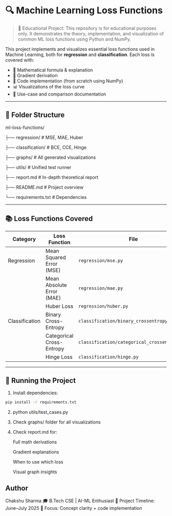 # 🔍 Machine Learning Loss Functions

> 📘 Educational Project: This repository is for educational purposes only.
> It demonstrates the theory, implementation, and visualization of common ML loss functions using Python and NumPy.

This project implements and visualizes essential loss functions used in Machine Learning, both for **regression** and **classification**. Each loss is covered with:

- 📌 Mathematical formula & explanation
- 🧠 Gradient derivation
- 🧪 Code implementation (from scratch using NumPy)
- 📊 Visualizations of the loss curve
- 🧾 Use-case and comparison documentation

---

## 📁 Folder Structure
ml-loss-functions/

├── regression/ # MSE, MAE, Huber

├── classification/ # BCE, CCE, Hinge

├── graphs/ # All generated visualizations

├── utils/ # Unified test runner

├── report.md # In-depth theoretical report

├── README.md # Project overview

└── requirements.txt # Dependencies


---

## 📚 Loss Functions Covered

| Category         | Loss Function            | File                              |
|------------------|--------------------------|-----------------------------------|
| Regression       | Mean Squared Error (MSE) | `regression/mse.py`               |
|                  | Mean Absolute Error (MAE)| `regression/mae.py`               |
|                  | Huber Loss               | `regression/huber.py`             |
| Classification   | Binary Cross-Entropy     | `classification/binary_crossentropy.py` |
|                  | Categorical Cross-Entropy| `classification/categorical_crossentropy.py` |
|                  | Hinge Loss               | `classification/hinge.py`         |

---

## 🚀 Running the Project

1.  Install dependencies:

```bash
pip install -r requirements.txt
```

2.  python utils/test_cases.py

3.  Check graphs/ folder for all visualizations

4. Check report.md for:

   Full math derivations

   Gradient explanations

   When to use which loss

   Visual graph insights

##  Author
Chakshu Sharma
🎓 B.Tech CSE | AI-ML Enthusiast
📅 Project Timeline: June–July 2025
📌 Focus: Concept clarity + code implementation
